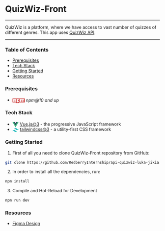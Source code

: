 # QuizWiz-Front

---

QuizWiz is a platform, where we have access to vast number of quizzes of different genres. This app uses [QuizWiz API](https://github.com/RedberryInternship/api-quizwiz-luka-jikia.git).

---

### Table of Contents

* [Prerequisites](#prerequisites)
* [Tech Stack](#tech-stack)
* [Getting Started](#getting-started)
* [Resources](#resources)

### Prerequisites

* <img src="readme/assets/npm.png" width="40" style="position: relative; top: 5px" /> *npm@10 and up*

### Tech Stack

* <img src="readme/assets/vue.svg" width="20" style="position: relative; top: 5px" /> [Vue.js@3](https://vuejs.org) - the progressive JavaScript framework
* <img src="readme/assets/tailwind-css.svg" width="20" style="position: relative; top: 3px" /> [tailwindcss@3](https://tailwindcss.com) - a utility-first CSS framework

### Getting Started

1. First of all you need to clone QuizWiz-Front repository from GitHub:

```sh
git clone https://github.com/RedberryInternship/api-quizwiz-luka-jikia.git
```

2. In order to install all the dependencies, run:

```sh
npm install
```

3. Compile and Hot-Reload for Development

```sh
npm run dev
```

### Resources
* [Figma Design](https://www.figma.com/file/QTWoxa2OYVayZ04WJ0ZZ9k/QuizWiz?type=design&node-id=403-36581&mode=design&t=yeXTQC7WywNVhRFJ-0)
